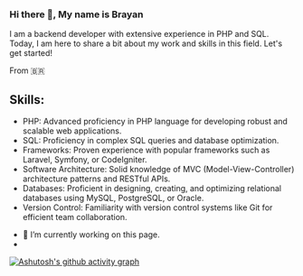 ### Hi there 👋, My name is Brayan
I am a backend developer with extensive experience in PHP and SQL. Today, I am here to share a bit about my work and skills in this field. Let's get started!

From 🇧🇷

## Skills: 
* PHP: Advanced proficiency in PHP language for developing robust and scalable web applications. 
* SQL: Proficiency in complex SQL queries and database optimization.
* Frameworks: Proven experience with popular frameworks such as Laravel, Symfony, or CodeIgniter.
* Software Architecture: Solid knowledge of MVC (Model-View-Controller) architecture patterns and RESTful APIs. 
* Databases: Proficient in designing, creating, and optimizing relational databases using MySQL, PostgreSQL, or Oracle. 
* Version Control: Familiarity with version control systems like Git for efficient team collaboration.

- 🔭 I’m currently working on this page.
- 
[![Ashutosh's github activity graph](https://github-readme-activity-graph.vercel.app/graph?username=Braia001&bg_color=1a1a1a&color=ffffff&line=ffffff&point=7d7d7d&area=true&hide_border=true)](https://github.com/ashutosh00710/github-readme-activity-graph)
